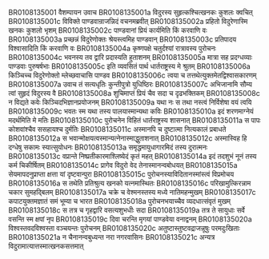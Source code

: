 BR0108135001	वैशम्पायन उवाच
BR0108135001a	विदुरस्य सुहृत्कश्चित्खनकः कुशलः क्वचित्
BR0108135001c	विविक्ते पाण्डवान्राजन्निदं वचनमब्रवीत्
BR0108135002a	प्रहितो विदुरेणास्मि खनकः कुशलो भृशम्
BR0108135002c	पाण्डवानां प्रियं कार्यमिति किं करवाणि वः
BR0108135003a	प्रच्छन्नं विदुरेणोक्तः श्रेयस्त्वमिह पाण्डवान्
BR0108135003c	प्रतिपादय विश्वासादिति किं करवाणि वः
BR0108135004a	कृष्णपक्षे चतुर्दश्यां रात्रावस्य पुरोचनः
BR0108135004c	भवनस्य तव द्वारि प्रदास्यति हुताशनम्
BR0108135005a	मात्रा सह प्रदग्धव्याः पाण्डवाः पुरुषर्षभाः
BR0108135005c	इति व्यवसितं पार्थ धार्तराष्ट्रस्य मे श्रुतम्
BR0108135006a	किञ्चिच्च विदुरेणोक्तो म्लेच्छवाचासि पाण्डव
BR0108135006c	त्वया च तत्तथेत्युक्तमेतद्विश्वासकारणम्
BR0108135007a	उवाच तं सत्यधृतिः कुन्तीपुत्रो युधिष्ठिरः
BR0108135007c	अभिजानामि सौम्य त्वां सुहृदं विदुरस्य वै
BR0108135008a	शुचिमाप्तं प्रियं चैव सदा च दृढभक्तिकम्
BR0108135008c	न विद्यते कवेः किञ्चिदभिज्ञानप्रयोजनम्
BR0108135009a	यथा नः स तथा नस्त्वं निर्विशेषा वयं त्वयि
BR0108135009c	भवतः स्म यथा तस्य पालयास्मान्यथा कविः
BR0108135010a	इदं शरणमाग्नेयं मदर्थमिति मे मतिः
BR0108135010c	पुरोचनेन विहितं धार्तराष्ट्रस्य शासनात्
BR0108135011a	स पापः कोशवांश्चैव ससहायश्च दुर्मतिः
BR0108135011c	अस्मानपि च दुष्टात्मा नित्यकालं प्रबाधते
BR0108135012a	स भवान्मोक्षयत्वस्मान्यत्नेनास्माद्धुताशनात्
BR0108135012c	अस्मास्विह हि दग्धेषु सकामः स्यात्सुयोधनः
BR0108135013a	समृद्धमायुधागारमिदं तस्य दुरात्मनः
BR0108135013c	वप्रान्ते निष्प्रतीकारमाश्लिष्येदं कृतं महत्
BR0108135014a	इदं तदशुभं नूनं तस्य कर्म चिकीर्षितम्
BR0108135014c	प्रागेव विदुरो वेद तेनास्मानन्वबोधयत्
BR0108135015a	सेयमापदनुप्राप्ता क्षत्ता यां दृष्टवान्पुरा
BR0108135015c	पुरोचनस्याविदितानस्मांस्त्वं विप्रमोचय
BR0108135016a	स तथेति प्रतिश्रुत्य खनको यत्नमास्थितः
BR0108135016c	परिखामुत्किरन्नाम चकार सुमहद्बिलम्
BR0108135017a	चक्रे च वेश्मनस्तस्य मध्ये नातिमहन्मुखम्
BR0108135017c	कपाटयुक्तमज्ञातं समं भूम्या च भारत
BR0108135018a	पुरोचनभयाच्चैव व्यदधात्संवृतं मुखम्
BR0108135018c	स तत्र च गृहद्वारि वसत्यशुभधीः सदा
BR0108135019a	तत्र ते सायुधाः सर्वे वसन्ति स्म क्षपां नृप
BR0108135019c	दिवा चरन्ति मृगयां पाण्डवेया वनाद्वनम्
BR0108135020a	विश्वस्तवदविश्वस्ता वञ्चयन्तः पुरोचनम्
BR0108135020c	अतुष्टास्तुष्टवद्राजन्नूषुः परमदुःखिताः
BR0108135021a	न चैनानन्वबुध्यन्त नरा नगरवासिनः
BR0108135021c	अन्यत्र विदुरामात्यात्तस्मात्खनकसत्तमात्
